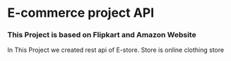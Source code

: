 <h1>E-commerce project API</h1>
<h3>This Project is based on Flipkart and Amazon Website</h3>
<p>In This Project we created rest api of E-store. Store is online clothing store</p>

